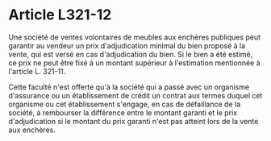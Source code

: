 # Article L321-12

Une société de ventes volontaires de meubles aux enchères publiques peut garantir au vendeur un prix d'adjudication minimal du bien proposé à la vente, qui est versé en cas d'adjudication du bien. Si le bien a été estimé, ce prix ne peut être fixé à un montant supérieur à l'estimation mentionnée à l'article L. 321-11.

Cette faculté n'est offerte qu'à la société qui a passé avec un organisme d'assurance ou un établissement de crédit un contrat aux termes duquel cet organisme ou cet établissement s'engage, en cas de défaillance de la société, à rembourser la différence entre le montant garanti et le prix d'adjudication si le montant du prix garanti n'est pas atteint lors de la vente aux enchères.
